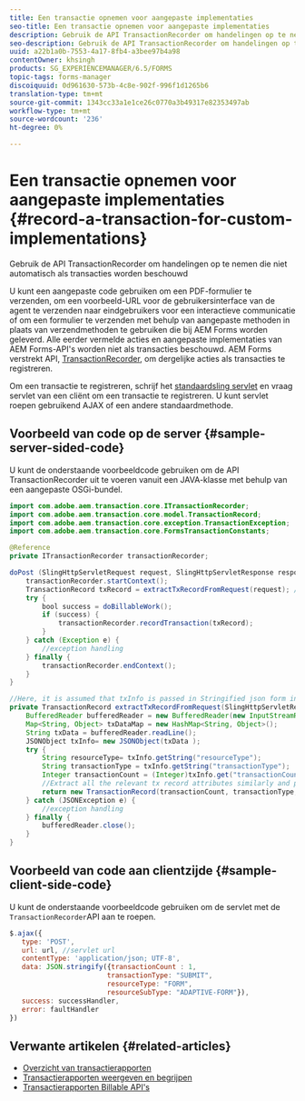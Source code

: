 ```yaml
---
title: Een transactie opnemen voor aangepaste implementaties
seo-title: Een transactie opnemen voor aangepaste implementaties
description: Gebruik de API TransactionRecorder om handelingen op te nemen die niet automatisch als transacties worden beschouwd
seo-description: Gebruik de API TransactionRecorder om handelingen op te nemen die niet automatisch als transacties worden beschouwd
uuid: a22b1a0b-7553-4a17-8fb4-a3bee97b4a98
contentOwner: khsingh
products: SG_EXPERIENCEMANAGER/6.5/FORMS
topic-tags: forms-manager
discoiquuid: 0d961630-573b-4c8e-902f-996f1d1265b6
translation-type: tm+mt
source-git-commit: 1343cc33a1e1ce26c0770a3b49317e82353497ab
workflow-type: tm+mt
source-wordcount: '236'
ht-degree: 0%

---
```



# Een transactie opnemen voor aangepaste implementaties {#record-a-transaction-for-custom-implementations}

Gebruik de API TransactionRecorder om handelingen op te nemen die niet automatisch als transacties worden beschouwd

U kunt een aangepaste code gebruiken om een PDF-formulier te verzenden, om een voorbeeld-URL voor de gebruikersinterface van de agent te verzenden naar eindgebruikers voor een interactieve communicatie of om een formulier te verzenden met behulp van aangepaste methoden in plaats van verzendmethoden te gebruiken die bij AEM Forms worden geleverd. Alle eerder vermelde acties en aangepaste implementaties van AEM Forms-API&#39;s worden niet als transacties beschouwd. AEM Forms verstrekt API, [TransactionRecorder](https://helpx.adobe.com/experience-manager/6-5/forms/javadocs/com/adobe/aem/transaction/core/ITransactionRecorder.html), om dergelijke acties als transacties te registreren.

Om een transactie te registreren, schrijf het [standaardsling servlet](https://helpx.adobe.com/experience-manager/using/custom-sling-servlets.html) en vraag servlet van een cliënt om een transactie te registreren. U kunt servlet roepen gebruikend AJAX of een andere standaardmethode.

## Voorbeeld van code op de server {#sample-server-sided-code}

U kunt de onderstaande voorbeeldcode gebruiken om de API TransactionRecorder uit te voeren vanuit een JAVA-klasse met behulp van een aangepaste OSGi-bundel.

```java
import com.adobe.aem.transaction.core.ITransactionRecorder;
import com.adobe.aem.transaction.core.model.TransactionRecord;
import com.adobe.aem.transaction.core.exception.TransactionException;
import com.adobe.aem.transaction.core.FormsTransactionConstants;

@Reference
private ITransactionRecorder transactionRecorder;

doPost (SlingHttpServletRequest request, SlingHttpServletResponse response) {
    transactionRecorder.startContext();
    TransactionRecord txRecord = extractTxRecordFromRequest(request); //extract transaction relevant data from request
    try {
        bool success = doBillableWork();
        if (success) {
            transactionRecorder.recordTransaction(txRecord);
        }
    } catch (Exception e) {
        //exception handling
    } finally {
        transactionRecorder.endContext();
    }
}

//Here, it is assumed that txInfo is passed in Stringified json form in the ajax call (in data parameter). You can pass txInfo from client in any way that you find suitable.
private TransactionRecord extractTxRecordFromRequest(SlingHttpServletRequest request) {
    BufferedReader bufferedReader = new BufferedReader(new InputStreamReader(request.getInputStream()));
    Map<String, Object> txDataMap = new HashMap<String, Object>();
    String txData = bufferedReader.readLine();
    JSONObject txInfo= new JSONObject(txData );
    try {
        String resourceType= txInfo.getString("resourceType");
        String transactionType = txInfo.getString("transactionType");
        Integer transactionCount = (Integer)txInfo.get("transactionCount");
        //Extract all the relevant tx record attributes similarly and pass them in Transaction Record constructor as per the java doc}
        return new TransactionRecord(transactionCount, transactionType, resourceType, ..);
    } catch (JSONException e) {
        //exception handling
    } finally {
        bufferedReader.close();
    }
}
```

## Voorbeeld van code aan clientzijde {#sample-client-side-code}

U kunt de onderstaande voorbeeldcode gebruiken om de servlet met de `TransactionRecorder`API aan te roepen.

```javascript
$.ajax({
   type: 'POST',
   url: url, //servlet url
   contentType: 'application/json; UTF-8',
   data: JSON.stringify({transactionCount : 1,
                        transactionType: "SUBMIT",
                        resourceType: "FORM",
                        resourceSubType: "ADAPTIVE-FORM"}),
   success: successHandler,
   error: faultHandler
})
```

## Verwante artikelen {#related-articles}

* [Overzicht van transactierapporten](/help/forms/using/transaction-reports-overview.md)
* [Transactierapporten weergeven en begrijpen](/help/forms/using/viewing-and-understanding-transaction-reports.md)
* [Transactierapporten Billable API&#39;s](/help/forms/using/transaction-reports-billable-apis.md)

